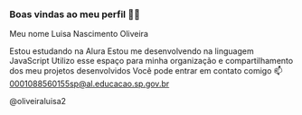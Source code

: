 ### Boas vindas ao meu perfil 💙💙
Meu nome Luisa Nascimento Oliveira

Estou estudando na Alura
Estou me desenvolvendo na linguagem JavaScript
Utilizo esse espaço para minha organização e compartilhamento dos meu projetos desenvolvidos
Você pode entrar em contato comigo 📫
0001088560155sp@al.educacao.sp.gov.br

@oliveiraluisa2
